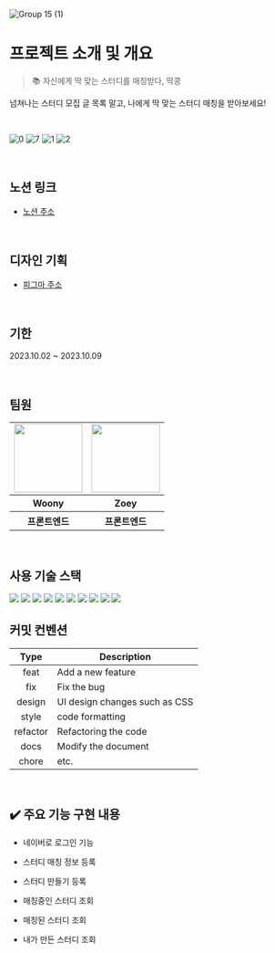 
![Group 15 (1)](https://github.com/mobi-community/mobi-ttak-kong/assets/112946860/296b539f-ad17-4311-b0d3-76f48ca0276e)

<div>
  
<h1>프로젝트 소개 및 개요</h1>

> 📚 자신에게 딱 맞는 스터디를 매칭받다, 딱콩

넘쳐나는 스터디 모집 글 목록 말고, 나에게 딱 맞는 스터디 매칭을 받아보세요!

<br>

![0](https://github.com/mobi-community/mobi-ttak-kong/assets/123868471/2c6ab9a2-8361-4d36-9fda-d298661de545)
![7](https://github.com/mobi-community/mobi-ttak-kong/assets/123868471/ac834edb-3826-4182-9aa4-4ca802bb0dfe)
![1](https://github.com/mobi-community/mobi-ttak-kong/assets/123868471/1ef63f7d-7246-41c1-88df-d4195de96cdd)
![2](https://github.com/mobi-community/mobi-ttak-kong/assets/123868471/a48fa965-68d0-4b10-9277-dd1dd97266e1)





</div><br>

<h2>노션 링크</h2>

- [노션 주소](https://lyrical-brain-e0f.notion.site/mobi-next-path-pair2-d9e5008ac2c2408db4494747a2139e0a?pvs=4)


<br>

<h2>디자인 기획</h2>

- [피그마 주소](https://www.figma.com/file/3N2kj9eFCT7NOqL2sCVUXR/%EC%8A%A4%ED%84%B0%EB%94%94-%EB%A7%A4%EC%B9%AD-%EC%9B%B9-%ED%94%84%EB%A1%9C%EC%A0%9D%ED%8A%B8?type=design&node-id=0-1&mode=design&t=7h0nMWEJrxquE3J7-0)

<br>

<h2>기한</h2>
 <p>2023.10.02 ~ 2023.10.09</p>
 </p>



<br>
<h2>팀원</h2>

<table>
  <tr>
    <td>
      <a href="https://github.com/doeunnkimm">
        <img src="https://avatars.githubusercontent.com/u/112946860?v=4" width="120px" height="120px"/>
      </a>  
    </td>
     <td>
      <a href="https://github.com/zivivle">
        <img src="https://avatars.githubusercontent.com/u/123868471?v=4" width="120px" height="120px"/>
      </a>  
    </td>
     
  </tr>
  <tr>
    <th>
      Woony
    </th>
    <th>
      Zoey
    </th>
   
  </tr>
  <tr>
    <th>
       프론트엔드
    </th>
    <th>
       프론트엔드
    </th>
    
   
  </tr>
</table>



<br>
<h2>사용 기술 스택</h2>
 <img src="https://img.shields.io/badge/nextjs-000000?style=for-the-badge&logo=nextdotjs&logoColor=white">
 <img src="https://img.shields.io/badge/typescript-3178C6?style=for-the-badge&logo=typescript&logoColor=black">
   <img src="https://img.shields.io/badge/nextauth-3423A6?style=for-the-badge&logo=nextauth&logoColor=black">
   <img src="https://img.shields.io/badge/tailwindcss-06B6D4?style=for-the-badge&logo=tailwindcss&logoColor=black">
   <img src="https://img.shields.io/badge/shadcn-EC1C24?style=for-the-badge&logo=shadcn&logoColor=black">
<img src="https://img.shields.io/badge/reactquery-FF4154?style=for-the-badge&logo=reactquery&logoColor=black">  
<img src="https://img.shields.io/badge/reacthookform-EC5990?style=for-the-badge&logo=reacthookform&logoColor=white">
<img src="https://img.shields.io/badge/yup-9F55FF?style=for-the-badge&logo=yup&logoColor=white"> <img src="https://img.shields.io/badge/eslint-4B32C3?style=for-the-badge&logo=ESLint&logoColor=white"> <img src="https://img.shields.io/badge/Prettier-2D9FD9?style=for-the-badge&logo=Prettier&logoColor=black"> 

<br>

<h2>커밋 컨벤션</h2>

|   Type   | Description                   |
| :------: | ----------------------------- |
|   feat   | Add a new feature             |
|   fix    | Fix the bug                   |
|  design  | UI design changes such as CSS |
|  style   | code formatting               |
| refactor | Refactoring the code          |
|   docs   | Modify the document           |
|  chore   | etc.                          |

<br>

<h2>✔️ 주요 기능 구현 내용</h2>

- 네이버로 로그인 기능

- 스터디 매칭 정보 등록

- 스터디 만들기 등록

- 매칭중인 스터디 조회

- 매칭된 스터디 조회

- 내가 만든 스터디 조회
